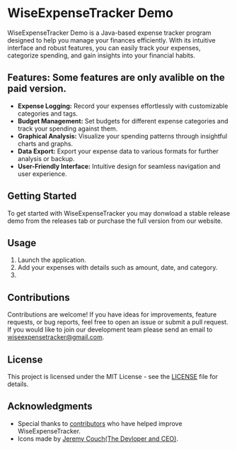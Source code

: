 # WiseExpenseTracker Demo

WiseExpenseTracker Demo is a Java-based expense tracker program designed to help you manage your finances efficiently. With its intuitive interface and robust features, you can easily track your expenses, categorize spending, and gain insights into your financial habits.

## Features: Some features are only avalible on the paid version.
- **Expense Logging:** Record your expenses effortlessly with customizable categories and tags.
- **Budget Management:** Set budgets for different expense categories and track your spending against them.
- **Graphical Analysis:** Visualize your spending patterns through insightful charts and graphs.
- **Data Export:** Export your expense data to various formats for further analysis or backup.
- **User-Friendly Interface:** Intuitive design for seamless navigation and user experience.
  
## Getting Started
To get started with WiseExpenseTracker you may donwload a stable release demo from the releases tab or purchase the full version from our website.

## Usage
1. Launch the application.
2. Add your expenses with details such as amount, date, and category.
3. 
## Contributions
Contributions are welcome! If you have ideas for improvements, feature requests, or bug reports, feel free to open an issue or submit a pull request. If you would like to join our development team please send an email to wiseexpensetracker@gmail.com.

## License
This project is licensed under the MIT License - see the [LICENSE](LICENSE) file for details.

## Acknowledgments
- Special thanks to [contributors](CONTRIBUTORS.md) who have helped improve WiseExpenseTracker.
- Icons made by [Jeremy Couch(The Devloper and CEO)](https://www.WiseExpenseTracker.com).
